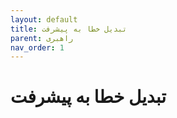 ```yaml
---
layout: default
title: تبدیل خطا به پیشرفت
parent: راهبری
nav_order: 1
---
```


# تبدیل خطا به پیشرفت
